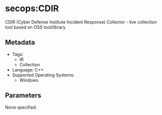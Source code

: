 <!-- region Generated -->
# secops:CDIR

CDIR (Cyber Defense Institute Incident Response) Collector - live collection tool based on OSS tool/library

## Metadata

- Tags:
  - IR
  - Collection
- Language: C++
- Supported Operating Systems:
  - Windows

## Parameters

None specified.
<!-- endregion -->
